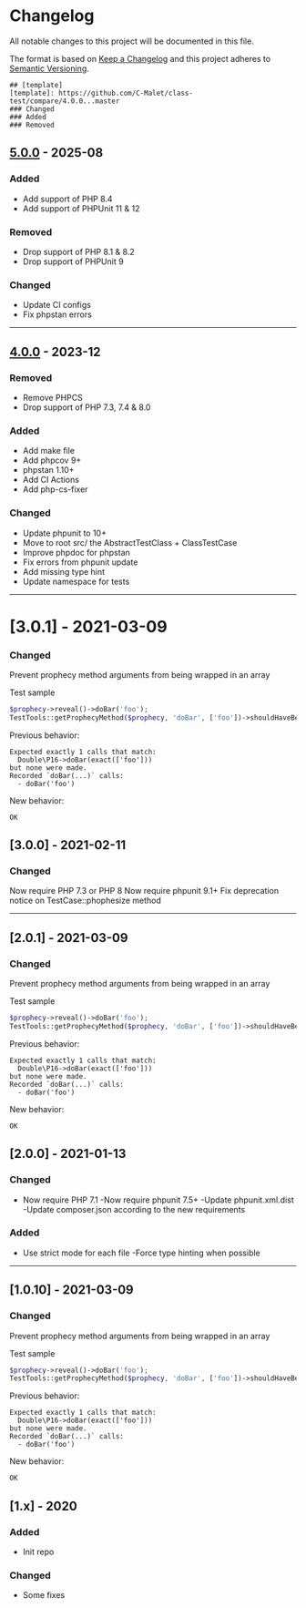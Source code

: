 # Changelog

All notable changes to this project will be documented in this file.

The format is based on [Keep a Changelog](http://keepachangelog.com/en/1.0.0/)
and this project adheres to [Semantic Versioning](http://semver.org/spec/v2.0.0.html).

```
## [template]
[template]: https://github.com/C-Malet/class-test/compare/4.0.0...master
### Changed
### Added
### Removed
```

## [5.0.0] - 2025-08
[5.0.0]:  https://github.com/C-Malet/class-test/compare/4.0.0...5.0.0
### Added
- Add support of PHP 8.4
- Add support of PHPUnit 11 & 12
### Removed
- Drop support of PHP 8.1 & 8.2
- Drop support of PHPUnit 9
### Changed
- Update CI configs
- Fix phpstan errors

--- 

## [4.0.0] - 2023-12
[4.0.0]: https://github.com/C-Malet/class-test/compare/3.0.1...4.0.0
### Removed
- Remove PHPCS
- Drop support of PHP 7.3, 7.4 & 8.0
### Added
- Add make file
- Add phpcov 9+ 
- phpstan 1.10+
- Add CI Actions
- Add php-cs-fixer
### Changed
- Update phpunit to 10+
- Move to root src/ the AbstractTestClass + ClassTestCase
- Improve phpdoc for phpstan
- Fix errors from phpunit update
- Add missing type hint
- Update namespace for tests

--- 

# [3.0.1] - 2021-03-09
### Changed
Prevent prophecy method arguments from being wrapped in an array

Test sample

```php
$prophecy->reveal()->doBar('foo');
TestTools::getProphecyMethod($prophecy, 'doBar', ['foo'])->shouldHaveBeenCalled();
```

Previous behavior:

```
Expected exactly 1 calls that match:
  Double\P16->doBar(exact(['foo']))
but none were made.
Recorded `doBar(...)` calls:
  - doBar('foo')
```

New behavior:

```
OK
```

## [3.0.0] - 2021-02-11
### Changed
Now require PHP 7.3 or PHP 8
Now require phpunit 9.1+
Fix deprecation notice on TestCase::phophesize method


----

## [2.0.1] - 2021-03-09
### Changed
Prevent prophecy method arguments from being wrapped in an array

Test sample

```php
$prophecy->reveal()->doBar('foo');
TestTools::getProphecyMethod($prophecy, 'doBar', ['foo'])->shouldHaveBeenCalled();
```

Previous behavior:

```
Expected exactly 1 calls that match:
  Double\P16->doBar(exact(['foo']))
but none were made.
Recorded `doBar(...)` calls:
  - doBar('foo')
```

New behavior:

```
OK
```

## [2.0.0] - 2021-01-13
### Changed
- Now require PHP 7.1
-Now require phpunit 7.5+
-Update phpunit.xml.dist
-Update composer.json according to the new requirements
### Added
- Use strict mode for each file
-Force type hinting when possible

----

## [1.0.10] - 2021-03-09
### Changed
Prevent prophecy method arguments from being wrapped in an array

Test sample

```php
$prophecy->reveal()->doBar('foo');
TestTools::getProphecyMethod($prophecy, 'doBar', ['foo'])->shouldHaveBeenCalled();
```

Previous behavior:

```
Expected exactly 1 calls that match:
  Double\P16->doBar(exact(['foo']))
but none were made.
Recorded `doBar(...)` calls:
  - doBar('foo')
```

New behavior:

```
OK
```

## [1.x] - 2020
### Added
- Init repo
### Changed
- Some fixes
